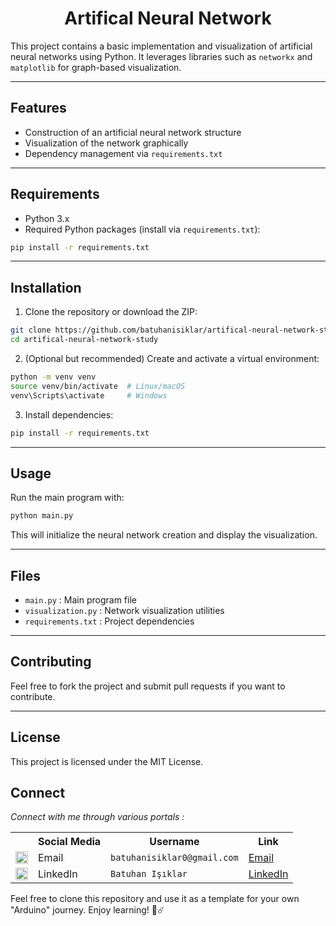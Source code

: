 <div align="center">
<h1>Artifical Neural Network</h1>
</div>


This project contains a basic implementation and visualization of artificial neural networks using Python. It leverages libraries such as `networkx` and `matplotlib` for graph-based visualization.

---

## Features

- Construction of an artificial neural network structure  
- Visualization of the network graphically  
- Dependency management via `requirements.txt`

---

## Requirements

- Python 3.x  
- Required Python packages (install via `requirements.txt`):

```bash
pip install -r requirements.txt
```

---

## Installation

1. Clone the repository or download the ZIP:

```bash
git clone https://github.com/batuhanisiklar/artifical-neural-network-study.git
cd artifical-neural-network-study
```

2. (Optional but recommended) Create and activate a virtual environment:

```bash
python -m venv venv
source venv/bin/activate  # Linux/macOS
venv\Scripts\activate     # Windows
```

3. Install dependencies:

```bash
pip install -r requirements.txt
```

---

## Usage

Run the main program with:

```bash
python main.py
```

This will initialize the neural network creation and display the visualization.

---

## Files

- `main.py` : Main program file  
- `visualization.py` : Network visualization utilities  
- `requirements.txt` : Project dependencies  

---

## Contributing

Feel free to fork the project and submit pull requests if you want to contribute.

---

## License

This project is licensed under the MIT License.

## Connect

_Connect with me through various portals :_

<table>
  <tr>
    <th></th>
    <th>Social Media</th>
    <th>Username</th>
    <th>Link</th>
  </tr>
  <tr>
    <td><img src="https://cdn4.iconfinder.com/data/icons/social-media-logos-6/512/112-gmail_email_mail-512.png" width="20" /></td>
    <td>Email</td>
    <td><code>batuhanisiklar0@gmail.com</code></td>
    <td><a href="mailto:batuhanisiklar0@gmail.com" target="_blank">Email</a></td>
  </tr>
  <tr>
    <td><img src="https://upload.wikimedia.org/wikipedia/commons/thumb/c/ca/LinkedIn_logo_initials.png/480px-LinkedIn_logo_initials.png" width="20" /></td>
    <td>LinkedIn</td>
    <td><code>Batuhan Işıklar</code></td>
    <td><a href="https://www.linkedin.com/in/batuhanisiklar/" target="_blank">LinkedIn</a></td>
  </tr>
</table>

Feel free to clone this repository and use it as a template for your own "Arduino" journey. Enjoy learning!
🤖☄️
